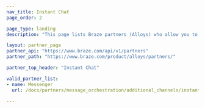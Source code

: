 ```yaml
---
nav_title: Instant Chat
page_order: 2

page_type: landing
description: "This page lists Braze partners (Alloys) who allow you to coordinate your messages with instant chat services."

layout: partner_page
partner_api: "https://www.braze.com/api/v1/partners"
partner_path: "https://www.braze.com/product/alloys/partners/"

partner_top_header: "Instant Chat"

valid_partner_list:
- name: Messenger
  url: /docs/partners/message_orchestration/additional_channels/instant_chat/messenger/
  
---
```

